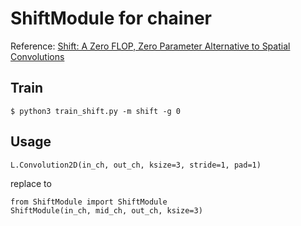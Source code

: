 # ShiftModule for chainer

Reference:
   [Shift: A Zero FLOP, Zero Parameter Alternative to Spatial Convolutions](https://arxiv.org/abs/1711.08141)

## Train

	$ python3 train_shift.py -m shift -g 0

## Usage

	L.Convolution2D(in_ch, out_ch, ksize=3, stride=1, pad=1)

replace to

	from ShiftModule import ShiftModule
	ShiftModule(in_ch, mid_ch, out_ch, ksize=3)

